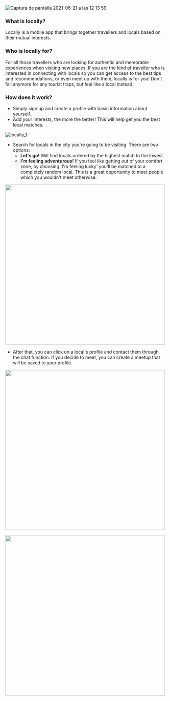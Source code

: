 ![Captura de pantalla 2021-06-21 a las 12 13 59](https://user-images.githubusercontent.com/68306689/122746337-33b8c900-d28a-11eb-8c0e-b3528866fc2b.png)

### What is locally?
Locally is a mobile app that brings together travellers and locals based on their mutual interests. 

### Who is locally for? 
For all those travellers who are looking for authentic and memorable experiences when visiting new places. If you are the kind of traveller who is interested in connecting with locals so you can get access to the best tips and recommendations, or even meet up with them, locally is for you! Don't fall anymore for any tourist traps, but feel like a local instead. 

### How does it work?
* Simply sign up and create a profile with basic information about yourself.
* Add your interests, the more the better! This will help get you the best local matches. 

![locally_1](https://user-images.githubusercontent.com/68306689/122742470-43361300-d286-11eb-94e1-5485ae3040cd.png)


* Search for locals in the city you're going to be visiting. 
 There are two options: 
  * **Let's go!** Will find locals ordered by the highest match to the lowest. 
  * **I'm feeling adventurous!** If you feel like getting out of your comfort zone, by choosing 'I'm feeling lucky' you'll be matched to a completely random local. This is a great opportunity to meet people which you wouldn't meet otherwise. 

<img src="https://user-images.githubusercontent.com/68306689/122744745-9610ca00-d288-11eb-9813-eab17bd49263.png" height="500">


* After that, you can click on a local's profile and contact them through the chat function. If you decide to meet, you can create a meetup that will be saved to your profile. 

<img src="https://user-images.githubusercontent.com/68306689/122750844-51d4f800-d28f-11eb-89f9-79c39165df4a.png" height="500">&nbsp;&nbsp;&nbsp;&nbsp;&nbsp;&nbsp;<img src="https://user-images.githubusercontent.com/68306689/122750865-58fc0600-d28f-11eb-9327-cc375de15779.png" height="500">

